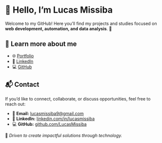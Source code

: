# 👋 Hello, I’m Lucas Missiba

Welcome to my GitHub! Here you’ll find my projects and studies focused on **web development, automation, and data analysis**. 🚀

## 🔗 Learn more about me

* 🌐 [Portfolio](https://lucasmissiba.github.io/lucasmissiba/)
* 💼 [LinkedIn](https://www.linkedin.com/in/lucasmissiba)
* 💻 [GitHub](https://github.com/LucasMissiba)

## 📬 Contact

If you’d like to connect, collaborate, or discuss opportunities, feel free to reach out:

* 📧 **Email:** [lucasmissiba9@gmail.com](mailto:lucasmissiba9@gmail.com)
* 💼 **LinkedIn:** [linkedin.com/in/lucasmissiba](https://www.linkedin.com/in/lucasmissiba)
* 💻 **GitHub:** [github.com/LucasMissiba](https://github.com/LucasMissiba)

🔹 *Driven to create impactful solutions through technology.*
